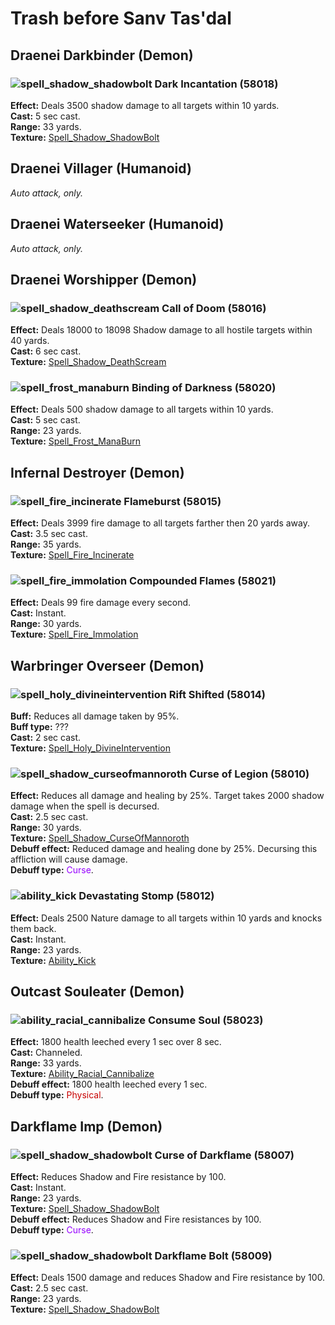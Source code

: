 # Trash before Sanv Tas'dal


## Draenei Darkbinder (Demon)


### ![spell_shadow_shadowbolt] Dark Incantation (58018)
**Effect:** Deals 3500 shadow damage to all targets within 10 yards.<br>
**Cast:** 5 sec cast.<br>
**Range:** 33 yards.<br>
**Texture:** <a href="https://wow.zamimg.com/images/wow/icons/large/spell_shadow_shadowbolt.jpg">Spell_Shadow_ShadowBolt</a><br>

[spell_shadow_shadowbolt]: https://wow.zamimg.com/images/wow/icons/small/spell_shadow_shadowbolt.jpg



## Draenei Villager (Humanoid)

*Auto attack, only.*



## Draenei Waterseeker (Humanoid)

*Auto attack, only.*



## Draenei Worshipper (Demon)


### ![spell_shadow_deathscream] Call of Doom (58016)
**Effect:** Deals 18000 to 18098 Shadow damage to all hostile targets within 40 yards.<br>
**Cast:** 6 sec cast.<br>
**Texture:** <a href="https://wow.zamimg.com/images/wow/icons/large/spell_shadow_deathscream.jpg">Spell_Shadow_DeathScream</a><br>

[spell_shadow_deathscream]: https://wow.zamimg.com/images/wow/icons/small/spell_shadow_deathscream.jpg


### ![spell_frost_manaburn] Binding of Darkness (58020)
**Effect:** Deals 500 shadow damage to all targets within 10 yards.<br>
**Cast:** 5 sec cast.<br>
**Range:** 23 yards.<br>
**Texture:** <a href="https://wow.zamimg.com/images/wow/icons/large/spell_frost_manaburn.jpg">Spell_Frost_ManaBurn</a><br>

[spell_frost_manaburn]: https://wow.zamimg.com/images/wow/icons/small/spell_frost_manaburn.jpg



## Infernal Destroyer (Demon)


### ![spell_fire_incinerate] Flameburst (58015)
**Effect:** Deals 3999 fire damage to all targets farther then 20 yards away.<br>
**Cast:** 3.5 sec cast.<br>
**Range:** 35 yards.<br>
**Texture:** <a href="https://wow.zamimg.com/images/wow/icons/large/spell_fire_incinerate.jpg">Spell_Fire_Incinerate</a><br>

[spell_fire_incinerate]: https://wow.zamimg.com/images/wow/icons/small/spell_fire_incinerate.jpg


### ![spell_fire_immolation] Compounded Flames (58021)
**Effect:** Deals 99 fire damage every second.<br>
**Cast:** Instant.<br>
**Range:** 30 yards.<br>
**Texture:** <a href="https://wow.zamimg.com/images/wow/icons/large/spell_fire_immolation.jpg">Spell_Fire_Immolation</a><br>

[spell_fire_immolation]: https://wow.zamimg.com/images/wow/icons/small/spell_fire_immolation.jpg



## Warbringer Overseer (Demon)


### ![spell_holy_divineintervention] Rift Shifted (58014)
**Buff:** Reduces all damage taken by 95%.<br>
**Buff type:** ???<br>
**Cast:** 2 sec cast.<br>
**Texture:** <a href="https://wow.zamimg.com/images/wow/icons/large/spell_holy_divineintervention.jpg">Spell_Holy_DivineIntervention</a><br>

[spell_holy_divineintervention]: https://wow.zamimg.com/images/wow/icons/small/spell_holy_divineintervention.jpg


### ![spell_shadow_curseofmannoroth] Curse of Legion (58010)
**Effect:** Reduces all damage and healing by 25%. Target takes 2000 shadow damage when the spell is decursed.<br>
**Cast:** 2.5 sec cast.<br>
**Range:** 30 yards.<br>
**Texture:** <a href="https://wow.zamimg.com/images/wow/icons/large/spell_shadow_curseofmannoroth.jpg">Spell_Shadow_CurseOfMannoroth</a><br>
**Debuff effect:** Reduced damage and healing done by 25%. Decursing this affliction will cause damage.<br>
**Debuff type:** <span style="color:#9600FF">Curse</span>.<br>

[spell_shadow_curseofmannoroth]: https://wow.zamimg.com/images/wow/icons/small/spell_shadow_curseofmannoroth.jpg


### ![ability_kick] Devastating Stomp (58012)
**Effect:** Deals 2500 Nature damage to all targets within 10 yards and knocks them back.<br>
**Cast:** Instant.<br>
**Range:** 23 yards.<br>
**Texture:** <a href="https://wow.zamimg.com/images/wow/icons/large/ability_kick.jpg">Ability_Kick</a><br>

[ability_kick]: https://wow.zamimg.com/images/wow/icons/small/ability_kick.jpg



## Outcast Souleater (Demon)


### ![ability_racial_cannibalize] Consume Soul (58023)
**Effect:** 1800 health leeched every 1 sec over 8 sec.<br>
**Cast:** Channeled.<br>
**Range:** 33 yards.<br>
**Texture:** <a href="https://wow.zamimg.com/images/wow/icons/large/ability_racial_cannibalize.jpg">Ability_Racial_Cannibalize</a><br>
**Debuff effect:** 1800 health leeched every 1 sec.<br>
**Debuff type:** <span style="color:#C80000">Physical</span>.<br>

[ability_racial_cannibalize]: https://wow.zamimg.com/images/wow/icons/small/ability_racial_cannibalize.jpg



## Darkflame Imp (Demon)


### ![spell_shadow_shadowbolt] Curse of Darkflame (58007)
**Effect:** Reduces Shadow and Fire resistance by 100.<br>
**Cast:** Instant.<br>
**Range:** 23 yards.<br>
**Texture:** <a href="https://wow.zamimg.com/images/wow/icons/large/spell_shadow_shadowbolt.jpg">Spell_Shadow_ShadowBolt</a><br>
**Debuff effect:** Reduces Shadow and Fire resistances by 100.<br>
**Debuff type:** <span style="color:#9600FF">Curse</span>.<br>

[spell_shadow_shadowbolt]: https://wow.zamimg.com/images/wow/icons/small/spell_shadow_shadowbolt.jpg


### ![spell_shadow_shadowbolt] Darkflame Bolt (58009)
**Effect:** Deals 1500 damage and reduces Shadow and Fire resistance by 100.<br>
**Cast:** 2.5 sec cast.<br>
**Range:** 23 yards.<br>
**Texture:** <a href="https://wow.zamimg.com/images/wow/icons/large/spell_shadow_shadowbolt.jpg">Spell_Shadow_ShadowBolt</a><br>

[spell_shadow_shadowbolt]: https://wow.zamimg.com/images/wow/icons/small/spell_shadow_shadowbolt.jpg

